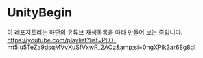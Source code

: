 # UnityBegin

이 레포지토리는 하단의 유튜브 재생목록을 따라 만들어 보는 중입니다.
https://youtube.com/playlist?list=PLO-mt5Iu5TeZa9dsqMVvXuSfVxwR_2AOz&amp;si=0ngXPik3ar6Eg8dl
